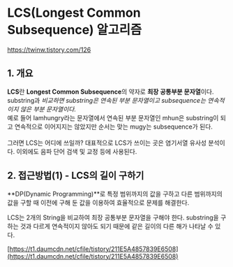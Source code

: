# LCS(Longest Common Subsequence) 알고리즘
https://twinw.tistory.com/126
## 1. 개요
**LCS**란 **Longest Common Subsequence**의 약자로 **최장 공통부분 문자열**이다.  
substring과 *비교하면 substring은 연속된 부분 문자열이고 subsequence는 연속적이지 않은 부분 문자열이다.*  
예로 들어 Iamhungry라는 문자열에서 연속된 부분 문자열인 mhun은 substring이 되고 연속적으로 이어지지는 않았지만 순서는 맞는 mugy는 subsequence가 된다.</br></br>
그러면 LCS는 어디에 쓰일까? 대표적으로 LCS가 쓰이는 곳은 염기서열 유사성 분석이다. 이외에도 음파 단어 검색 및 교정 등에 사용된다.

## 2. 접근방법(1) - LCS의 길이 구하기
**DP(Dynamic Programming)**로 특정 범위까지의 값을 구하고 다른 범위까지의 값을 구할 때 이전에 구해 둔 값을 이용하여 효율적으로 문제를 해결한다.  
  
LCS는 2개의 String을 비교하여 최장 공통부분 문자열을 구해야 한다. substring을 구하는 것과 다르게 연속적이지 않아도 되기 때문에 같은 길이의 다른 해가 나타날 수 있다.  
  
[https://t1.daumcdn.net/cfile/tistory/211E5A4857839E6508](https://t1.daumcdn.net/cfile/tistory/211E5A4857839E6508)

